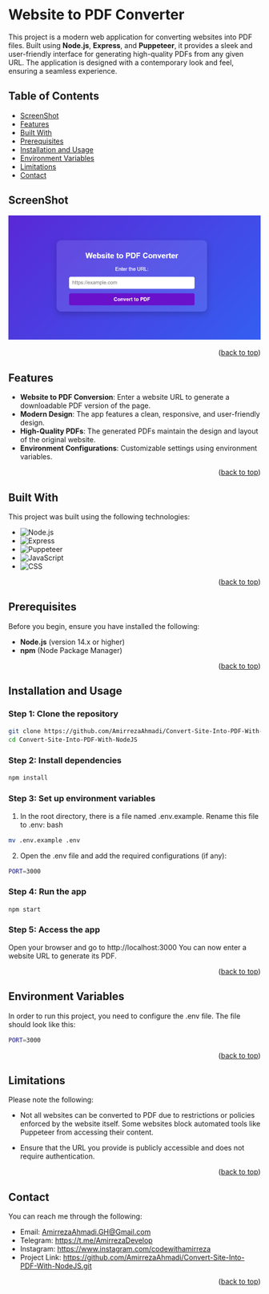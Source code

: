 # Website to PDF Converter

This project is a modern web application for converting websites into PDF files. Built using **Node.js**, **Express**, and **Puppeteer**, it provides a sleek and user-friendly interface for generating high-quality PDFs from any given URL. The application is designed with a contemporary look and feel, ensuring a seamless experience.

## Table of Contents
- [ScreenShot](#screenshot)
- [Features](#features)
- [Built With](#built-with)
- [Prerequisites](#prerequisites)
- [Installation and Usage](#installation-and-usage)
- [Environment Variables](#environment-variables)
- [Limitations](#limitations)
- [Contact](#contact)

## ScreenShot

![Website to PDF Converter Preview](example/ConverterPreview.png)

<p align="right">(<a href="#table-of-contents">back to top</a>)</p>

## Features

- **Website to PDF Conversion**: Enter a website URL to generate a downloadable PDF version of the page.
- **Modern Design**: The app features a clean, responsive, and user-friendly design.
- **High-Quality PDFs**: The generated PDFs maintain the design and layout of the original website.
- **Environment Configurations**: Customizable settings using environment variables.

<p align="right">(<a href="#table-of-contents">back to top</a>)</p>

## Built With

This project was built using the following technologies:

* ![Node.js](https://img.shields.io/badge/-Node.js-green)
* ![Express](https://img.shields.io/badge/-Express-lightgrey)
* ![Puppeteer](https://img.shields.io/badge/-Puppeteer-brightgreen)
* ![JavaScript](https://img.shields.io/badge/-JavaScript-yellow)
* ![CSS](https://img.shields.io/badge/-CSS3-blue)

<p align="right">(<a href="#table-of-contents">back to top</a>)</p>

## Prerequisites

Before you begin, ensure you have installed the following:

- **Node.js** (version 14.x or higher)
- **npm** (Node Package Manager)

<p align="right">(<a href="#table-of-contents">back to top</a>)</p>

## Installation and Usage

### Step 1: Clone the repository
```bash
git clone https://github.com/AmirrezaAhmadi/Convert-Site-Into-PDF-With-NodeJS.git
cd Convert-Site-Into-PDF-With-NodeJS
```

### Step 2: Install dependencies
```bash
npm install
```
### Step 3: Set up environment variables
1. In the root directory, there is a file named .env.example. Rename this file to .env:
bash
```bash
mv .env.example .env
```
2. Open the .env file and add the required configurations (if any):
```bash
PORT=3000
```
### Step 4: Run the app
```bash
npm start
```
### Step 5: Access the app
Open your browser and go to http://localhost:3000 You can now enter a website URL to generate its PDF.

<p align="right">(<a href="#table-of-contents">back to top</a>)</p>

## Environment Variables
In order to run this project, you need to configure the .env file. The file should look like this:

```bash
PORT=3000
```
<p align="right">(<a href="#table-of-contents">back to top</a>)</p>

## Limitations

Please note the following:

* Not all websites can be converted to PDF due to restrictions or policies enforced by the website itself. Some websites block automated tools like Puppeteer from accessing their content.

*  Ensure that the URL you provide is publicly accessible and does not require authentication.
<p align="right">(<a href="#table-of-contents">back to top</a>)</p>


## Contact

You can reach me through the following:

* Email: AmirrezaAhmadi.GH@Gmail.com
* Telegram: https://t.me/AmirrezaDevelop
* Instagram: https://www.instagram.com/codewithamirreza
* Project Link: https://github.com/AmirrezaAhmadi/Convert-Site-Into-PDF-With-NodeJS.git

<p align="right">(<a href="#table-of-contents">back to top</a>)</p>








